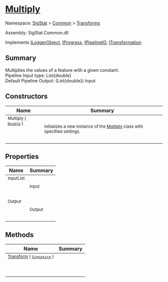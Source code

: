 # [Multiply](./Multiply.md)

Namespace: [SigStat]() > [Common](./../README.md) > [Transforms](./README.md)

Assembly: SigStat.Common.dll

Implements [ILoggerObject](./../ILoggerObject.md), [IProgress](./../Helpers/IProgress.md), [IPipelineIO](./../Pipeline/IPipelineIO.md), [ITransformation](./../ITransformation.md)

## Summary
Multiplies the values of a feature with a given constant.  <br>Pipeline Input type: List{double}<br>Default Pipeline Output: (List{double}) Input

## Constructors

| Name | Summary | 
| --- | --- | 
| <sub>Multiply ( [`Double`](https://docs.microsoft.com/en-us/dotnet/api/System.Double) )</sub><p>&nbsp;</p>| <sub>Initializes a new instance of the [Multiply](https://github.com/hargitomi97/sigstat/blob/master/docs/md/SigStat/Common/Transforms/Multiply.md) class with specified settings.</sub>| <br>


## Properties

| Name | Summary | 
| --- | --- | 
| <sub>InputList</sub><p>&nbsp;</p>| <sub>Input</sub>| <br>
| <sub>Output</sub><p>&nbsp;</p>| <sub>Output</sub>| <br>


## Methods

| Name | Summary | 
| --- | --- | 
| <sub>[Transform](./Methods/Multiply-100663631.md) ( [`Signature`](./../Signature.md) )</sub><p>&nbsp;</p>| <sub></sub>| <br>


